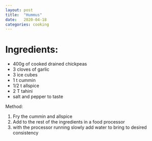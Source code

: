```yaml
---
layout: post
title:  "Hummus"
date:   2020-04-18 
categories: cooking
---
```


# Ingredients:

* 400g of cooked drained chickpeas
* 3 cloves of garlic
* 3 ice cubes
* 1 t cummin
* 1/2 t allspice
* 2 T tahini
* salt and pepper to taste


Method:

1. Fry the cummin and allspice
2. Add to the rest of the ingredients in a food processor
3. with the processor running slowly add water to bring to desired consistency






